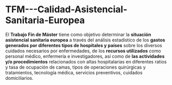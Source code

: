 # TFM---Calidad-Asistencial-Sanitaria-Europea
El **Trabajo Fin de Máster** tiene como objetivo determinar la **situación asistencial sanitaria europea** a través del análisis estadístico de los **gastos generados por diferentes tipos de hospitales y países** sobre los diversos cuidados necesarios por enfermedades, de los **recursos utilizados** como personal médico, enfermería e investigadores, así como de **las actividades y/o  procedimientos** relacionados con altas hospitalarias en diferentes ratios y tasa de ocupación de camas, tipos de operaciones quirúrgicas y tratamientos, tecnología médica, servicios preventivos, cuidados domiciliarios.
